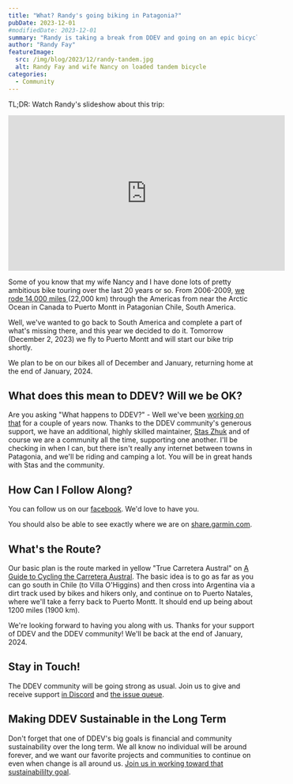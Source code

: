 ```yaml
---
title: "What? Randy's going biking in Patagonia?"
pubDate: 2023-12-01
#modifiedDate: 2023-12-01
summary: "Randy is taking a break from DDEV and going on an epic bicycle tour in Patagonia"
author: "Randy Fay"
featureImage:
  src: /img/blog/2023/12/randy-tandem.jpg
  alt: Randy Fay and wife Nancy on loaded tandem bicycle
categories:
  - Community
---
```


TL;DR: Watch Randy's slideshow about this trip:

<div class="video-container">
<iframe width="560" height="315" src="https://www.youtube.com/embed/5zPWGRfNW-k?si=uk_ejG-2kqA8rt28" title="YouTube video player" frameborder="0" allow="accelerometer; autoplay; clipboard-write; encrypted-media; gyroscope; picture-in-picture; web-share" allowfullscreen></iframe>
</div>

Some of you know that my wife Nancy and I have done lots of pretty ambitious bike touring over the last 20 years or so. From 2006-2009, [we rode 14,000 miles
](https://hobobiker.com)(22,000 km) through the Americas from near the Arctic Ocean in Canada to Puerto Montt in Patagonian Chile, South America.

Well, we've wanted to go back to South America and complete a part of what's missing there, and this year we decided to do it. Tomorrow (December 2, 2023) we fly to Puerto Montt and will start our bike trip shortly.

We plan to be on our bikes all of December and January, returning home at the end of January, 2024.

## What does this mean to DDEV? Will we be OK?

Are you asking "What happens to DDEV?" - Well we've been [working on that](expanding-ddev-maintainer-team.md) for a couple of years now. Thanks to the DDEV community's generous support, we have an additional, highly skilled maintainer, [Stas Zhuk](introducing-maintainer-stas.md) and of course we are a community all the time, supporting one another. I'll be checking in when I can, but there isn't really any internet between towns in Patagonia, and we'll be riding and camping a lot. You will be in great hands with Stas and the community.

## How Can I Follow Along?

You can follow us on our [facebook](https://facebook.com/randyfay). We'd love to have you.

You should also be able to see exactly where we are on [share.garmin.com](https://share.garmin.com/randynancy).

## What's the Route?

Our basic plan is the route marked in yellow "True Carretera Austral" on [A Guide to Cycling the Carretera Austral](https://thecarreteraaustral.wordpress.com/route/). The basic idea is to go as far as you can go south in Chile (to Villa O'Higgins) and then cross into Argentina via a dirt track used by bikes and hikers only, and continue on to Puerto Natales, where we'll take a ferry back to Puerto Montt. It should end up being about 1200 miles (1900 km).

We're looking forward to having you along with us. Thanks for your support of DDEV and the DDEV community! We'll be back at the end of January, 2024.

## Stay in Touch!

The DDEV community will be going strong as usual. Join us to give and receive support [in Discord](/s/discord) and [the issue queue](https://github.com/ddev/ddev/issues).

## Making DDEV Sustainable in the Long Term

Don't forget that one of DDEV's big goals is financial and community sustainability over the long term. We all know no individual will be around forever, and we want our favorite projects and communities to continue on even when change is all around us. [Join us in working toward that sustainabililty goal](/support-ddev/#sponsor-development).
